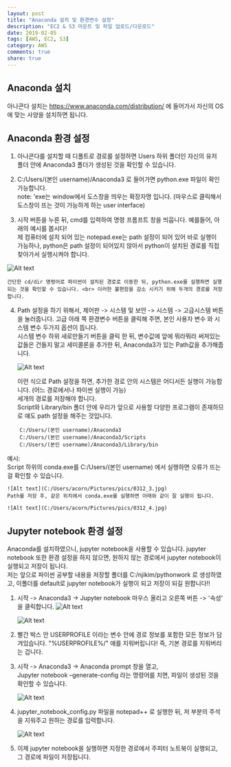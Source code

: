 ```yaml
---
layout: post
title: "Anaconda 설치 및 환경변수 설정"
description: "EC2 & S3 마운트 및 파일 업로드/다운로드"
date: 2019-02-05
tags: [AWS, EC2, S3]
category: AWS
comments: true
share: true
---
```


## Anaconda 설치
아나콘다 설치는 https://www.anaconda.com/distribution/ 에 들어가서 자신의 OS에 맞는 사양을 설치하면 됩니다.

## Anaconda 환경 설정
1. 아나콘다를 설치할 때 디폴트로 경로를 설정하면 Users 하위 폴더인 자신의 유저 폴더 안에 Anaconda3 폴더가 생성된 것을 확인할 수 있습니다. 

2. C:/Users/(본인 username)/Anaconda3 로 들어가면 python.exe 파일이 확인 가능합니다. <br> note: 'exe는 window에서 도스창을 띄우는 확장자명 입니다. (마우스로 클릭해서 도스창이 뜨는 것이 가능하게 하는 user interface)

3. 시작 버튼을 누른 뒤, cmd를 입력하여 명령 프롬프트 창을 띄웁니다. 예를들어, 아래의 예시를 봅시다! <br> 제 컴퓨터에 설치 되어 있는 notepad.exe는 path 설정이 되어 있어 바로 실행이 가능하나, python은 path 설정이 되어있지 않아서 python이 설치된 경로를 직접 찾아가서 실행시켜야 합니다. 

![Alt text](C:/Users/acorn/Pictures/pics/0312_1.jpg)

	간단한 cd/dir 명령어로 파이썬이 설치된 경로로 이동한 뒤, python.exe를 실행하면 실행되는 것을 확인할 수 있습니다. <br> 이러한 불편함을 감소 시키기 위해 두개의 경로를 저장합니다.

4. Path 설정을 하기 위해서, 제어판 -> 시스템 및 보안 -> 시스템 -> 고급시스템 버튼을 눌러줍니다. 고급 아래 쪽 환경변수 버튼을 클릭해 주면, 본인 사용자 변수 와 시스템 변수 두가지 옵션이 뜹니다. <br> 시스템 변수 하위 새로만들기 버튼을 클릭 한 뒤, 변수값에 앞에 뭐라뭐라 써져있는 값들은 건들지 말고 세미콜론을 추가한 뒤, Anaconda3가 있는 Path값을 추가해줍니다.

	![Alt text](C:/Users/acorn/Pictures/pics/0312_2.jpg)

	이런 식으로 Path 설정을 하면, 추가한 경로 안의 시스템은 어디서든 실행이 가능합니다. (어느 경로에서나 파이썬 실행이 가능) <br>
세개의 경로를 저장해야 합니다. <br> Script와 Library/bin 폴더 안에 우리가 앞으로 사용할 다양한 프로그램이 존재하므로 얘도 path 설정을 해주는 것입니다.
```
	C:/Users/(본인 username)/Anaconda3
	C:/Users/(본인 username)/Anaconda3/Scripts
    C:/Users/(본인 username)/Anaconda3/Library/bin
```
예시: <br>
Script 하위의 conda.exe를 C:/Users/(본인 username) 에서 실행하면 오류가 뜨는 걸 확인할 수 있습니다.

	![Alt text](C:/Users/acorn/Pictures/pics/0312_3.jpg)
	Path를 저장 후, 같은 위치에서 conda.exe를 실행하면 아래와 같이 잘 실행이 됩니다.

	![Alt text](C:/Users/acorn/Pictures/pics/0312_4.jpg)

## Jupyter notebook 환경 설정
Anaconda를 설치하였으니, jupyter notebook을 사용할 수 있습니다. jupyter notebook 또한 환경 설정을 하지 않으면, 원하지 않는 경로에서 jupyter notebook이 실행되고 저장이 됩니다. <br>
저는 앞으로 파이썬 공부할 내용을 저장할 폴더를 C:/njikim/pythonwork 로 생성하였고, 이폴더를 default로 jupyter notebook가 실행이 되고 저장이 되길 원합니다!! <br>

1. 시작 -> Anaconda3 -> Jupyter notebook 마우스 올리고 오른쪽 버튼 -> '속성' 을 클릭합니다.
	![Alt text](C:/Users/acorn/Pictures/pics/0312_5.jpg)

	![Alt text](C:/Users/acorn/Pictures/pics/0312_6.jpg)

2. 빨간 박스 안 USERPROFILE 이라는 변수 안에 경로 정보를 포함한 모든 정보가 담겨있습니다. "%USERPROFILE%/" 얘를 지워버립니다! 즉, 기본 경로를 지워버리는 겁니다.

3. 시작 -> Anaconda3 -> Anaconda prompt 창을 열고, <br> Jupyter notebook –generate-config 라는 명령어를 치면, 파일이 생성된 것을 확인할 수 있습니다.

	![Alt text](C:/Users/acorn/Pictures/pics/0312_7.jpg)

4. jupyter_notebook_config.py 파일을 notepad++ 로 실행한 뒤, 저 부분의 주석을 지워주고 원하는 경로를 입력합니다.

	![Alt text](C:/Users/acorn/Pictures/pics/0312_8.jpg)

5.	이제 jupyter notebook을 실행하면 지정한 경로에서 주피터 노트북이 실행되고, 그 경로에 파일이 저장됩니다.






